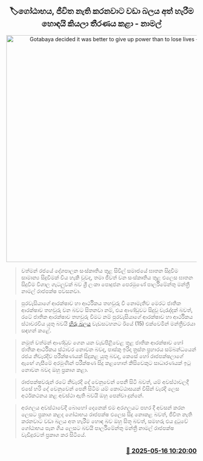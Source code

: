 <p align='center'><b><h2 align='center' title='Gotabaya decided it was better to give up power than to lose lives - Namal'>🏷ගෝඨාභය, ජීවිත නැති කරනවාට වඩා බලය අත් හැරීම හොඳයි කියලා තීරණය කළා - නාමල්</h2></b></p>
<p align='center'><img src='https://helakuru.sgp1.cdn.digitaloceanspaces.com/esana/images/lib/namal-hiru-balaya.jpg' width='600' alt='Gotabaya decided it was better to give up power than to lose lives - Namal'></p>

> වත්මන් රජයේ දේශපාලන සංස්කෘතිය තුළ සිවිල් සමාජයේ ඝාතන සිදුවීම සාමාන්‍ය සිදුවීමක් විය හැකි වුවද, තමා ජීවත් වන සංස්කෘතිය තුළ එලෙස ඝාතන සිදුවීම විශාල ගැටලුවක් බව ශ්‍රී ලංකා පොදුජන පෙරමුණේ පාර්ලිමේන්තු මන්ත්‍රී නාමල් රාජපක්ෂ පවසනවා.

> පුරවැසියාගේ ආරක්ෂාව හා ආර්ථිකය තහවුරු වී නොමැතිව මෙරට ජාතික ආරක්ෂාව තහවුරු වන බවට සිතනවා නම්, එය ආණ්ඩුවට සිදුවූ වැරැද්දක් බවත්, රටේ ජාතික ආරක්ෂාව තහවුරු වීමට නම් පුරවැසියාගේ ආරක්ෂාව හා ආර්ථිකය ස්ථාවරවිය යුතු බවයි <a href='https://youtu.be/v6q7UWSqBjM'>හිරු බලය</a> වැඩසටහනට ඊයේ (15) එක්වෙමින් මන්ත්‍රීවරයා සඳහන් කළේ.

> නමුත් වත්මන් ආණ්ඩුව ගෙන යන වැඩපිළිවෙළ තුළ ජාතික ආරක්ෂාව හෝ ජාතික ආර්ථිකය ස්ථාවර නොවන බවද, පාස්කු ඉරිදා ත්‍රස්ත ප්‍රහාරය සම්බන්ධයෙන් රජය නිවැරදිව පරීක්ෂණයක් සිදුකළ යුතු බවද, කෙසේ හෝ රාජපක්ෂලාගේ ඇඟේ ගැසීමේ අරමුණින් පරීක්ෂණ සිදු කළහොත් කිසිවෙකුට සාධාරණයක් ඉටු නොවන බවද ඔහු ප්‍රකාශ කළා.

> රාජපක්ෂවරුන් රටේ නිවැරදි දේ වෙනුවෙන් පෙනී සිටි බවත්, යම් අවස්ථාවලදී එසේ හරි දේ වෙනුවෙන් පෙනී සිටීම යම් කොට්ඨාසයක් විසින් වැරදි ලෙස අර්ථකථනය කළ අවස්ථා ඇති බවයි ඔහු පෙන්වා දුන්නේ.

> අරගලය අවස්ථාවේදී බොහෝ දෙනෙක් එම අරගලයට පහර දී අවසන් කරන ලෙසට ප්‍රකාශ කළද ගෝඨාභය රාජපක්ෂ එලෙස සිදු නොකළ බවත්, ජීවිත නැති කරනවාට වඩා බලය අත හැරීම හොඳ බව ඔහු සිතූ බවත්, සමහරු එය දුටුවේ ගෝඨාභය පැන ගිය ලෙසට බවයි පාර්ලිමේන්තු මන්ත්‍රී නාමල් රාජපක්ෂ වැඩිදුරටත් ප්‍රකාශ කර සිටියේ.



<h3 align='right'><a href='https://www.helakuru.lk/esana/p/110136/'>📅 2025-05-16 10:20:00</a></h3>
